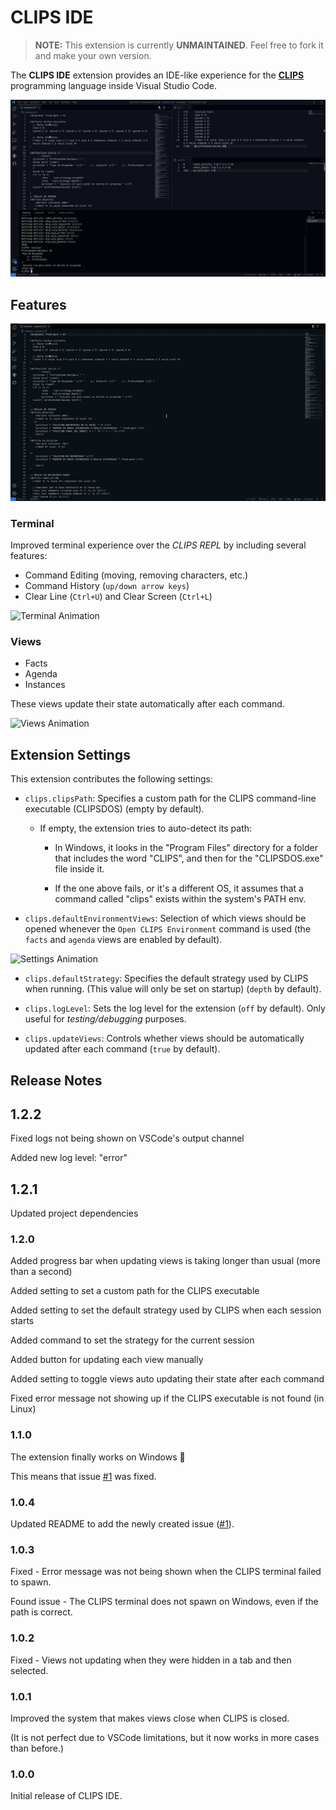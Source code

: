 # CLIPS IDE

> **NOTE:** This extension is currently **UNMAINTAINED**. Feel free to fork it and make your own version.

The **CLIPS IDE** extension provides an IDE-like experience for the [**CLIPS**](http://www.clipsrules.net/) programming language inside Visual Studio Code.

![Screenshot](media/vscode-clips-ide.png)

## Features

![Open Animation](media/clips-open-env.gif)

### Terminal

Improved terminal experience over the _CLIPS REPL_ by including several features:

- Command Editing (moving, removing characters, etc.)
- Command History (`up/down arrow keys`)
- Clear Line (`Ctrl+U`) and Clear Screen (`Ctrl+L`)

![Terminal Animation](media/clips-terminal.gif)

### Views

- Facts
- Agenda
- Instances

These views update their state automatically after each command.

![Views Animation](media/clips-views.gif)

## Extension Settings

This extension contributes the following settings:

- `clips.clipsPath`: Specifies a custom path for the CLIPS command-line executable (CLIPSDOS) (empty by default).

  - If empty, the extension tries to auto-detect its path:

    - In Windows, it looks in the "Program Files" directory for a folder that includes the word "CLIPS", and then for the "CLIPSDOS.exe" file inside it.

    - If the one above fails, or it's a different OS, it assumes that a command called "clips" exists within the system's PATH env.

- `clips.defaultEnvironmentViews`: Selection of which views should be opened whenever the `Open CLIPS Environment` command is used (the `facts` and `agenda` views are enabled by default).

![Settings Animation](media/clips-settings.gif)

- `clips.defaultStrategy`: Specifies the default strategy used by CLIPS when running. (This value will only be set on startup) (`depth` by default).

- `clips.logLevel`: Sets the log level for the extension (`off` by default). Only useful for _testing/debugging_ purposes.

- `clips.updateViews`: Controls whether views should be automatically updated after each command (`true` by default).

## Release Notes

## 1.2.2

Fixed logs not being shown on VSCode's output channel

Added new log level: "error"

## 1.2.1

Updated project dependencies

### 1.2.0

Added progress bar when updating views is taking longer than usual (more than a second)

Added setting to set a custom path for the CLIPS executable

Added setting to set the default strategy used by CLIPS when each session starts

Added command to set the strategy for the current session

Added button for updating each view manually

Added setting to toggle views auto updating their state after each command

Fixed error message not showing up if the CLIPS executable is not found (in Linux)

### 1.1.0

The extension finally works on Windows :tada:

This means that issue [#1](https://github.com/algono/clips-ide-vscode/issues/1) was fixed.

### 1.0.4

Updated README to add the newly created issue ([#1](https://github.com/algono/clips-ide-vscode/issues/1)).

### 1.0.3

Fixed - Error message was not being shown when the CLIPS terminal failed to spawn.

Found issue - The CLIPS terminal does not spawn on Windows, even if the path is correct.

### 1.0.2

Fixed - Views not updating when they were hidden in a tab and then selected.

### 1.0.1

Improved the system that makes views close when CLIPS is closed.

(It is not perfect due to VSCode limitations, but it now works in more cases than before.)

### 1.0.0

Initial release of CLIPS IDE.
